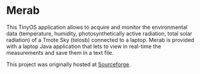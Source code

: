 Merab
=====

This TinyOS application allows to acquire and monitor the environmental data (temperature, humidity, photosynthetically active radiation, total solar radiation) of a Tmote Sky (telosb) connected to a laptop. Merab is provided with a laptop Java application that lets to view in real-time the measurements and save them in a text file. 

This project was originally hosted at [Sourceforge](https://sourceforge.net/projects/merab/).

